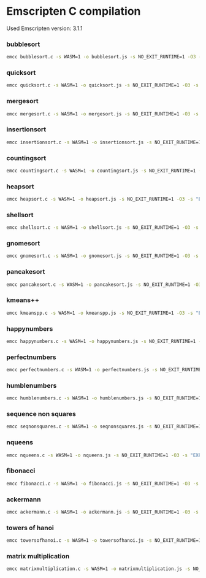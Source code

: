 # Emscripten C compilation
Used Emscripten version: 3.1.1

### bubblesort
```bash
emcc bubblesort.c -s WASM=1 -o bubblesort.js -s NO_EXIT_RUNTIME=1 -O3 -s "EXPORTED_RUNTIME_METHODS=['ccall']" -s "EXPORTED_FUNCTIONS=['_malloc','_free']"
```

### quicksort
```bash
emcc quicksort.c -s WASM=1 -o quicksort.js -s NO_EXIT_RUNTIME=1 -O3 -s "EXPORTED_RUNTIME_METHODS=['ccall']" -s "EXPORTED_FUNCTIONS=['_malloc','_free']"
```

### mergesort
```bash
emcc mergesort.c -s WASM=1 -o mergesort.js -s NO_EXIT_RUNTIME=1 -O3 -s "EXPORTED_RUNTIME_METHODS=['ccall']" -s "EXPORTED_FUNCTIONS=['_malloc','_free']"
```

### insertionsort
```bash
emcc insertionsort.c -s WASM=1 -o insertionsort.js -s NO_EXIT_RUNTIME=1 -O3 -s "EXPORTED_RUNTIME_METHODS=['ccall']" -s "EXPORTED_FUNCTIONS=['_malloc','_free']"
```

### countingsort
```bash
emcc countingsort.c -s WASM=1 -o countingsort.js -s NO_EXIT_RUNTIME=1 -O3 -s "EXPORTED_RUNTIME_METHODS=['ccall']" -s "EXPORTED_FUNCTIONS=['_malloc','_free']"
```

### heapsort
```bash
emcc heapsort.c -s WASM=1 -o heapsort.js -s NO_EXIT_RUNTIME=1 -O3 -s "EXPORTED_RUNTIME_METHODS=['ccall']" -s "EXPORTED_FUNCTIONS=['_malloc','_free']"
```

### shellsort
```bash
emcc shellsort.c -s WASM=1 -o shellsort.js -s NO_EXIT_RUNTIME=1 -O3 -s "EXPORTED_RUNTIME_METHODS=['ccall']" -s "EXPORTED_FUNCTIONS=['_malloc','_free']"
```

### gnomesort
```bash
emcc gnomesort.c -s WASM=1 -o gnomesort.js -s NO_EXIT_RUNTIME=1 -O3 -s "EXPORTED_RUNTIME_METHODS=['ccall']" -s "EXPORTED_FUNCTIONS=['_malloc','_free']"
```

### pancakesort
```bash
emcc pancakesort.c -s WASM=1 -o pancakesort.js -s NO_EXIT_RUNTIME=1 -O3 -s "EXPORTED_RUNTIME_METHODS=['ccall']" -s "EXPORTED_FUNCTIONS=['_malloc','_free']"
```

### kmeans++
```bash
emcc kmeanspp.c -s WASM=1 -o kmeanspp.js -s NO_EXIT_RUNTIME=1 -O3 -s "EXPORTED_RUNTIME_METHODS=['ccall']" -s "EXPORTED_FUNCTIONS=['_malloc','_free']"
```

### happynumbers
```bash
emcc happynumbers.c -s WASM=1 -o happynumbers.js -s NO_EXIT_RUNTIME=1 -O3 -s "EXPORTED_RUNTIME_METHODS=['cwrap']"
```

### perfectnumbers
```bash
emcc perfectnumbers.c -s WASM=1 -o perfectnumbers.js -s NO_EXIT_RUNTIME=1 -O3 -s "EXPORTED_RUNTIME_METHODS=['cwrap']"
```

### humblenumbers
```bash
emcc humblenumbers.c -s WASM=1 -o humblenumbers.js -s NO_EXIT_RUNTIME=1 -O3 -s "EXPORTED_RUNTIME_METHODS=['cwrap']"
```

### sequence non squares
```bash
emcc seqnonsquares.c -s WASM=1 -o seqnonsquares.js -s NO_EXIT_RUNTIME=1 -O3 -s "EXPORTED_RUNTIME_METHODS=['ccall']" -s "EXPORTED_FUNCTIONS=['_malloc','_free']" -s INITIAL_MEMORY=28MB
```

### nqueens
```bash
emcc nqueens.c -s WASM=1 -o nqueens.js -s NO_EXIT_RUNTIME=1 -O3 -s "EXPORTED_RUNTIME_METHODS=['ccall']"
```

### fibonacci
```bash
emcc fibonacci.c -s WASM=1 -o fibonacci.js -s NO_EXIT_RUNTIME=1 -O3 -s "EXPORTED_RUNTIME_METHODS=['ccall']"
```

### ackermann
```bash
emcc ackermann.c -s WASM=1 -o ackermann.js -s NO_EXIT_RUNTIME=1 -O3 -s "EXPORTED_RUNTIME_METHODS=['ccall']"
```

### towers of hanoi
```bash
emcc towersofhanoi.c -s WASM=1 -o towersofhanoi.js -s NO_EXIT_RUNTIME=1 -O3 -s "EXPORTED_RUNTIME_METHODS=['ccall']"
```

### matrix multiplication
```bash
emcc matrixmultiplication.c -s WASM=1 -o matrixmultiplication.js -s NO_EXIT_RUNTIME=1 -O3 -s "EXPORTED_RUNTIME_METHODS=['ccall']" -s "EXPORTED_FUNCTIONS=['_malloc','_free']"
```
